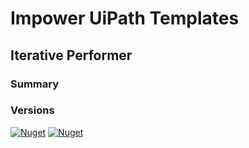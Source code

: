 # Impower UiPath Templates


## Iterative Performer
### Summary

### Versions
[![Nuget](https://img.shields.io/nuget/v/Impower.Templates.IterativePerformer.VB.Legacy?label=VB%20%2F%20Legacy&style=flat-square)](https://www.nuget.org/packages/Impower.Templates.IterativePerformer.VB.Legacy)
[![Nuget](https://img.shields.io/nuget/v/Impower.Templates.IterativePerformer.CSharp.Windows?label=C%23%20%2F%20Windows&style=flat-square)](https://www.nuget.org/packages/Impower.Templates.IterativePerformer.CSharp.Windows)

